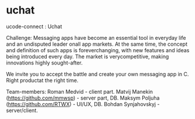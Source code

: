 # uchat
ucode-connect : Uchat

Challenge: Messaging apps have become an essential tool in everyday life and an undisputed leader onall app markets. At the same time, the concept and definition of such apps is foreverchanging, with new features and ideas being introduced every day. The market is verycompetitive, making innovations highly sought-after.

We invite you to accept the battle and create your own messaging app in C. Right productat the right time.



Team-members: Roman Medvid - client part.
              Matvij Manekin (https://github.com/mmwsp) - server part, DB.
              Maksym Poljuha (https://github.com/RTWX) - UI/UX, DB.
              Bohdan Synjahovskyj - server/client.
